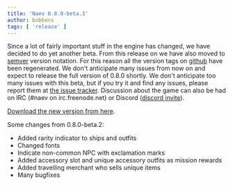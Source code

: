 ```yaml
---
title: 'Naev 0.8.0-beta.3'
author: bobbens
tags: [ 'release' ]
---
```


Since a lot of fairly important stuff in the engine has changed, we have
decided to do yet another beta. From this release on we have also moved to
[semver](https://semver.org/) version notation. For this reason all the version
tags on [github](https://github.com/naev/naev/) have been regenerated. We don't
anticipate many issues from now on and expect to release the full version of
0.8.0 shortly.  We don't anticipate too many issues with this beta, but if you
try it and find any issues, please report them at [the issue
tracker](https://github.com/naev/naev/issues). Discussion about the game can
also be had on IRC (#naev on irc.freenode.net) or Discord ([discord
invite](https://discord.com/invite/nd2M5BR)).

[Download the new version from here](https://github.com/naev/naev/releases/tag/v0.8.0-beta.3).

Some changes from 0.8.0-beta.2:

* Added rarity indicator to ships and outfits
* Changed fonts
* Indicate non-common NPC with exclamation marks
* Added accessory slot and unique accessory outfits as mission rewards
* Added travelling merchant who sells unique items
* Many bugfixes
